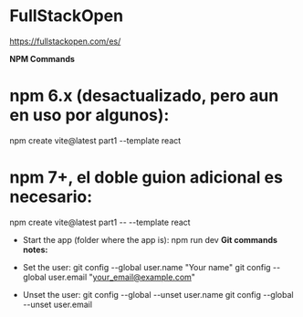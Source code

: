 # FullStackOpen

https://fullstackopen.com/es/

**NPM Commands**

# npm 6.x (desactualizado, pero aun en uso por algunos):

npm create vite@latest part1 --template react

# npm 7+, el doble guion adicional es necesario:

npm create vite@latest part1 -- --template react

- Start the app (folder where the app is): npm run dev
  **Git commands notes:**

- Set the user:
  git config --global user.name "Your name"
  git config --global user.email "your_email@example.com"
- Unset the user:
  git config --global --unset user.name
  git config --global --unset user.email
